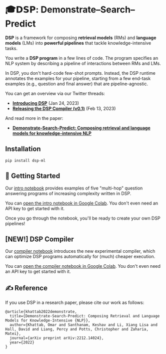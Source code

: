 # 🎓𝗗𝗦𝗣: Demonstrate–Search–Predict

**DSP** is a framework for composing **retrieval models** (RMs) and **language models** (LMs) into **powerful pipelines** that tackle knowledge-intensive tasks.

You write a **DSP program** in a few lines of code. The program specifies an NLP system by describing a pipeline of interactions between RMs and LMs.

In DSP, you don't hard-code few-shot prompts. Instead, the DSP runtime annotates the examples for your pipeline, starting from a few end-task examples (e.g., question and final answer) that are pipeline-agnostic.

You can get an overview via our Twitter threads:
* [**Introducing DSP**](https://twitter.com/lateinteraction/status/1617953413576425472)  (Jan 24, 2023)
* [**Releasing the DSP Compiler (v0.1)**](https://twitter.com/lateinteraction/status/1625231662849073160)  (Feb 13, 2023)

And read more in the paper:

* [**Demonstrate-Search-Predict: Composing retrieval and language models for knowledge-intensive NLP**](https://arxiv.org/abs/2212.14024.pdf)

## Installation

```pip install dsp-ml```

## 🏃 Getting Started

Our [intro notebook](intro.ipynb) provides examples of five "multi-hop" question answering programs of increasing complexity written in DSP.

You can [open the intro notebook in Google Colab](https://colab.research.google.com/github/stanfordnlp/dsp/blob/main/intro.ipynb). You don't even need an API key to get started with it.

Once you go through the notebook, you'll be ready to create your own DSP pipelines!

## [NEW!] DSP Compiler

Our [compiler notebook](compiler.ipynb) introduces the new experimental compiler, which can optimize DSP programs automatically for (much) cheaper execution.

You can [open the compiler notebook in Google Colab](https://colab.research.google.com/github/stanfordnlp/dsp/blob/main/compiler.ipynb). You don't even need an API key to get started with it.

## ✍️ Reference

If you use DSP in a research paper, please cite our work as follows:

```
@article{khattab2022demonstrate,
  title={Demonstrate-Search-Predict: Composing Retrieval and Language Models for Knowledge-Intensive {NLP}},
  author={Khattab, Omar and Santhanam, Keshav and Li, Xiang Lisa and Hall, David and Liang, Percy and Potts, Christopher and Zaharia, Matei},
  journal={arXiv preprint arXiv:2212.14024},
  year={2022}
}
```
